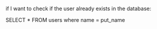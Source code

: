 if I want to check if the user already exists in the database:

SELECT * FROM users where name = put_name
